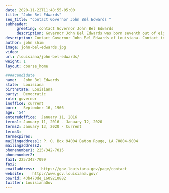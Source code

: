 ```yaml
---
date: 2020-11-22T11:48:55-05:00
title: "John Bel Edwards"
seo_title: "contact Governor John Bel Edwards "
subheader:
     greeting: contact Governor John Bel Edwards 
     description: Governor John Bel Edwards was born seventh out of eight children to Sheriff Frank Jr. and Dora Jean Edwards. He grew up hunting and fishing in Amite, a rural town in Tangipahoa Parish. He and First Lady Donna Edwards began dating while students at Amite High School. After graduating top of his class, Gov. Edwards attended the United States Military Academy at West Point. As a cadet, he completed Airborne School and served as vice-chairman of the panel that enforces the West Point Honor Code. The governor graduated from West Point in 1988, commissioning as a second lieutenant in the U.S. Army. He served on active duty for 8 years, earning Airborne, Ranger and Jumpmaster status, culminating with command of a rifle company in the 82nd Airborne Division at Fort Bragg, North Carolina. In 2008, the people of House District 72 elected him to the Louisiana House of Representatives, where he represented the people of Amite, Greensburg, Kentwood and Hammond for eight years before being elected governor in November 2015. On January 11, 2016, John Bel Edwards was sworn in as the 56th Governor of Louisiana. On November 16, 2019, the people of Louisiana re-elected Gov. Edwards to another four-year term. On January 13, 2020, Gov. Edwards was sworn into his second term as the 56th Governor of Louisiana.
description: Contact Governor John Bel Edwards of Louisiana. Contact information for John Bel Edwards includes his email address, phone number, and mailing address.
author: john shim
image: john-bel-edwards.jpg
video:
url: /louisiana/john-bel-edwards/
weight: 1
layout: course_home

####candidate
name:	John Bel Edwards
state:	Louisiana
birthstate: Louisiana
party:	Democratic
role: governor
inoffice: current
born:	September 16, 1966
age: '54'
enteredoffice:	January 11, 2016 
terms1: January 11, 2016 - January 12, 2020
terms2: January 13, 2020 - Current
terms3: 
termexpires:	
mailingaddress1: P. O. Box 94004 Baton Rouge, LA 70804-9004
mailingaddress2:		
phonenumber1: 225/342-7015
phonenumber2:	
fax1: 225/342-7099
fax2: 
emailaddress:	https://gov.louisiana.gov/page/contact
website:	http://www.gov.louisiana.gov/
powrid: 43b470de_1609210882
twitter: LouisianaGov
---
```




